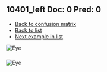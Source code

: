 ## 10401_left Doc: 0 Pred: 0
- [Back to confusion matrix](https://github.com/juliandewit/kaggle_retinopathy/blob/master/matrix.md)
- [Back to list](https://github.com/juliandewit/kaggle_retinopathy/blob/master/lists/00/list.md)
- [Next example in list](https://github.com/juliandewit/kaggle_retinopathy/blob/master/lists/00/10/10403_left.md)

![Eye](https://retinopaty.blob.core.windows.net/size1024/10401_left_0.jpeg)

### 

![Eye]()
